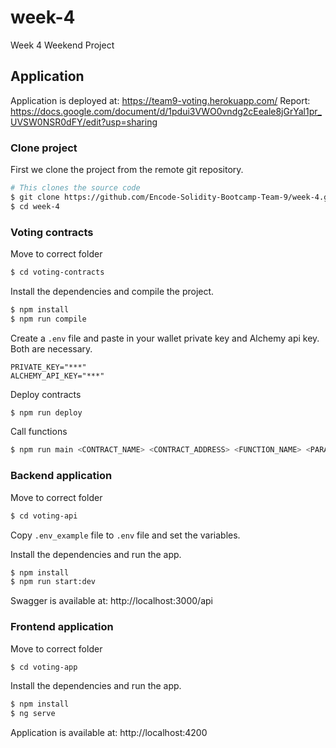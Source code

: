 # week-4
Week 4 Weekend Project

## Application

Application is deployed at: https://team9-voting.herokuapp.com/
Report: https://docs.google.com/document/d/1pdui3VWO0vndg2cEeale8jGrYal1pr_UVSW0NSR0dFY/edit?usp=sharing

### Clone project

First we clone the project from the remote git repository.
```bash
# This clones the source code
$ git clone https://github.com/Encode-Solidity-Bootcamp-Team-9/week-4.git
$ cd week-4
```

### Voting contracts

Move to correct folder
```bash
$ cd voting-contracts
```

Install the dependencies and compile the project.
```bash
$ npm install
$ npm run compile
```

Create a `.env` file and paste in your wallet private key and Alchemy api key. Both are necessary.
```
PRIVATE_KEY="***"
ALCHEMY_API_KEY="***"
```

Deploy contracts
```bash
$ npm run deploy
```

Call functions
```bash
$ npm run main <CONTRACT_NAME> <CONTRACT_ADDRESS> <FUNCTION_NAME> <PARAMS...>
```

### Backend application

Move to correct folder
```bash
$ cd voting-api
```

Copy `.env_example` file to `.env` file and set the variables.

Install the dependencies and run the app.
```bash
$ npm install
$ npm run start:dev
```

Swagger is available at: http://localhost:3000/api

### Frontend application

Move to correct folder
```bash
$ cd voting-app
```

Install the dependencies and run the app.
```bash
$ npm install
$ ng serve
```

Application is available at: http://localhost:4200
